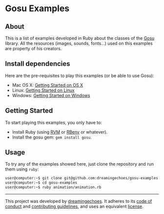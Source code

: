 # Gosu Examples

## About

This is a list of examples developed in Ruby about the classes of the [Gosu](https://www.libgosu.org/) library. All the resources (images, sounds, fonts...) used on this examples are property of his creators.

## Install dependencies

Here are the pre-requisites to play this examples (or be able to use Gosu):

* Mac OS X: [Getting Started on OS X](https://github.com/gosu/gosu/wiki/Getting-Started-on-OS-X#prerequisites)
* Linux: [Getting Started on Linux](https://github.com/gosu/gosu/wiki/Getting-Started-on-Linux#getting-started-on-linux)
* Windows: [Getting Started on Windows](https://github.com/gosu/gosu/wiki/Getting-Started-on-Windows#getting-started-on-windows)

## Getting Started

To start playing this examples, you only have to:

* Install Ruby (using [RVM](https://github.com/rvm/rvm) or [RBenv](https://github.com/sstephenson/rbenv) or whatever).
* Install the gosu gem: `gem install gosu`.

## Usage

To try any of the examples showed here, just clone the repository and run them using `ruby`:

```sh
user@computer:~$ git clone git@github.com:dreamingechoes/gosu-examples.git
user@computer:~$ cd gosu-examples
user@computer:~$ ruby animation/animation.rb
```

----------------------------

This project was developed by [dreamingechoes](https://github.com/dreamingechoes).
It adheres to its [code of conduct](https://github.com/dreamingechoes/base/blob/master/files/CODE_OF_CONDUCT.md) and
[contributing guidelines](https://github.com/dreamingechoes/base/blob/master/files/CONTRIBUTING.md), and uses an equivalent [license](https://github.com/dreamingechoes/base/blob/master/files/LICENSE).